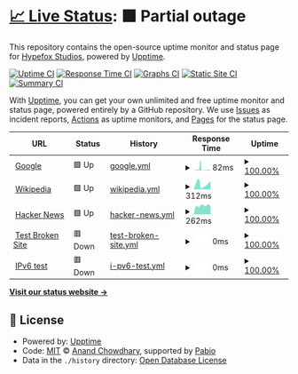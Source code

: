 # [📈 Live Status](https://status.velrix.net): <!--live status--> **🟧 Partial outage**

This repository contains the open-source uptime monitor and status page for [Hypefox Studios](https://hypefox.net), powered by [Upptime](https://github.com/upptime/upptime).

[![Uptime CI](https://github.com/officialhypefox/velrix-status/workflows/Uptime%20CI/badge.svg)](https://github.com/officialhypefox/velrix-status/actions?query=workflow%3A%22Uptime+CI%22)
[![Response Time CI](https://github.com/officialhypefox/velrix-status/workflows/Response%20Time%20CI/badge.svg)](https://github.com/officialhypefox/velrix-status/actions?query=workflow%3A%22Response+Time+CI%22)
[![Graphs CI](https://github.com/officialhypefox/velrix-status/workflows/Graphs%20CI/badge.svg)](https://github.com/officialhypefox/velrix-status/actions?query=workflow%3A%22Graphs+CI%22)
[![Static Site CI](https://github.com/officialhypefox/velrix-status/workflows/Static%20Site%20CI/badge.svg)](https://github.com/officialhypefox/velrix-status/actions?query=workflow%3A%22Static+Site+CI%22)
[![Summary CI](https://github.com/officialhypefox/velrix-status/workflows/Summary%20CI/badge.svg)](https://github.com/officialhypefox/velrix-status/actions?query=workflow%3A%22Summary+CI%22)

With [Upptime](https://upptime.js.org), you can get your own unlimited and free uptime monitor and status page, powered entirely by a GitHub repository. We use [Issues](https://github.com/officialhypefox/velrix-status/issues) as incident reports, [Actions](https://github.com/officialhypefox/velrix-status/actions) as uptime monitors, and [Pages](https://status.velrix.net) for the status page.

<!--start: status pages-->
<!-- This summary is generated by Upptime (https://github.com/upptime/upptime) -->
<!-- Do not edit this manually, your changes will be overwritten -->
<!-- prettier-ignore -->
| URL | Status | History | Response Time | Uptime |
| --- | ------ | ------- | ------------- | ------ |
| <img alt="" src="https://icons.duckduckgo.com/ip3/www.google.com.ico" height="13"> [Google](https://www.google.com) | 🟩 Up | [google.yml](https://github.com/officialhypefox/velrix-status/commits/HEAD/history/google.yml) | <details><summary><img alt="Response time graph" src="./graphs/google/response-time-week.png" height="20"> 82ms</summary><br><a href="https://status.velrix.net/history/google"><img alt="Response time 82" src="https://img.shields.io/endpoint?url=https%3A%2F%2Fraw.githubusercontent.com%2Fofficialhypefox%2Fvelrix-status%2FHEAD%2Fapi%2Fgoogle%2Fresponse-time.json"></a><br><a href="https://status.velrix.net/history/google"><img alt="24-hour response time 82" src="https://img.shields.io/endpoint?url=https%3A%2F%2Fraw.githubusercontent.com%2Fofficialhypefox%2Fvelrix-status%2FHEAD%2Fapi%2Fgoogle%2Fresponse-time-day.json"></a><br><a href="https://status.velrix.net/history/google"><img alt="7-day response time 82" src="https://img.shields.io/endpoint?url=https%3A%2F%2Fraw.githubusercontent.com%2Fofficialhypefox%2Fvelrix-status%2FHEAD%2Fapi%2Fgoogle%2Fresponse-time-week.json"></a><br><a href="https://status.velrix.net/history/google"><img alt="30-day response time 82" src="https://img.shields.io/endpoint?url=https%3A%2F%2Fraw.githubusercontent.com%2Fofficialhypefox%2Fvelrix-status%2FHEAD%2Fapi%2Fgoogle%2Fresponse-time-month.json"></a><br><a href="https://status.velrix.net/history/google"><img alt="1-year response time 82" src="https://img.shields.io/endpoint?url=https%3A%2F%2Fraw.githubusercontent.com%2Fofficialhypefox%2Fvelrix-status%2FHEAD%2Fapi%2Fgoogle%2Fresponse-time-year.json"></a></details> | <details><summary><a href="https://status.velrix.net/history/google">100.00%</a></summary><a href="https://status.velrix.net/history/google"><img alt="All-time uptime 100.00%" src="https://img.shields.io/endpoint?url=https%3A%2F%2Fraw.githubusercontent.com%2Fofficialhypefox%2Fvelrix-status%2FHEAD%2Fapi%2Fgoogle%2Fuptime.json"></a><br><a href="https://status.velrix.net/history/google"><img alt="24-hour uptime 100.00%" src="https://img.shields.io/endpoint?url=https%3A%2F%2Fraw.githubusercontent.com%2Fofficialhypefox%2Fvelrix-status%2FHEAD%2Fapi%2Fgoogle%2Fuptime-day.json"></a><br><a href="https://status.velrix.net/history/google"><img alt="7-day uptime 100.00%" src="https://img.shields.io/endpoint?url=https%3A%2F%2Fraw.githubusercontent.com%2Fofficialhypefox%2Fvelrix-status%2FHEAD%2Fapi%2Fgoogle%2Fuptime-week.json"></a><br><a href="https://status.velrix.net/history/google"><img alt="30-day uptime 100.00%" src="https://img.shields.io/endpoint?url=https%3A%2F%2Fraw.githubusercontent.com%2Fofficialhypefox%2Fvelrix-status%2FHEAD%2Fapi%2Fgoogle%2Fuptime-month.json"></a><br><a href="https://status.velrix.net/history/google"><img alt="1-year uptime 100.00%" src="https://img.shields.io/endpoint?url=https%3A%2F%2Fraw.githubusercontent.com%2Fofficialhypefox%2Fvelrix-status%2FHEAD%2Fapi%2Fgoogle%2Fuptime-year.json"></a></details>
| <img alt="" src="https://icons.duckduckgo.com/ip3/en.wikipedia.org.ico" height="13"> [Wikipedia](https://en.wikipedia.org) | 🟩 Up | [wikipedia.yml](https://github.com/officialhypefox/velrix-status/commits/HEAD/history/wikipedia.yml) | <details><summary><img alt="Response time graph" src="./graphs/wikipedia/response-time-week.png" height="20"> 312ms</summary><br><a href="https://status.velrix.net/history/wikipedia"><img alt="Response time 312" src="https://img.shields.io/endpoint?url=https%3A%2F%2Fraw.githubusercontent.com%2Fofficialhypefox%2Fvelrix-status%2FHEAD%2Fapi%2Fwikipedia%2Fresponse-time.json"></a><br><a href="https://status.velrix.net/history/wikipedia"><img alt="24-hour response time 312" src="https://img.shields.io/endpoint?url=https%3A%2F%2Fraw.githubusercontent.com%2Fofficialhypefox%2Fvelrix-status%2FHEAD%2Fapi%2Fwikipedia%2Fresponse-time-day.json"></a><br><a href="https://status.velrix.net/history/wikipedia"><img alt="7-day response time 312" src="https://img.shields.io/endpoint?url=https%3A%2F%2Fraw.githubusercontent.com%2Fofficialhypefox%2Fvelrix-status%2FHEAD%2Fapi%2Fwikipedia%2Fresponse-time-week.json"></a><br><a href="https://status.velrix.net/history/wikipedia"><img alt="30-day response time 312" src="https://img.shields.io/endpoint?url=https%3A%2F%2Fraw.githubusercontent.com%2Fofficialhypefox%2Fvelrix-status%2FHEAD%2Fapi%2Fwikipedia%2Fresponse-time-month.json"></a><br><a href="https://status.velrix.net/history/wikipedia"><img alt="1-year response time 312" src="https://img.shields.io/endpoint?url=https%3A%2F%2Fraw.githubusercontent.com%2Fofficialhypefox%2Fvelrix-status%2FHEAD%2Fapi%2Fwikipedia%2Fresponse-time-year.json"></a></details> | <details><summary><a href="https://status.velrix.net/history/wikipedia">100.00%</a></summary><a href="https://status.velrix.net/history/wikipedia"><img alt="All-time uptime 100.00%" src="https://img.shields.io/endpoint?url=https%3A%2F%2Fraw.githubusercontent.com%2Fofficialhypefox%2Fvelrix-status%2FHEAD%2Fapi%2Fwikipedia%2Fuptime.json"></a><br><a href="https://status.velrix.net/history/wikipedia"><img alt="24-hour uptime 100.00%" src="https://img.shields.io/endpoint?url=https%3A%2F%2Fraw.githubusercontent.com%2Fofficialhypefox%2Fvelrix-status%2FHEAD%2Fapi%2Fwikipedia%2Fuptime-day.json"></a><br><a href="https://status.velrix.net/history/wikipedia"><img alt="7-day uptime 100.00%" src="https://img.shields.io/endpoint?url=https%3A%2F%2Fraw.githubusercontent.com%2Fofficialhypefox%2Fvelrix-status%2FHEAD%2Fapi%2Fwikipedia%2Fuptime-week.json"></a><br><a href="https://status.velrix.net/history/wikipedia"><img alt="30-day uptime 100.00%" src="https://img.shields.io/endpoint?url=https%3A%2F%2Fraw.githubusercontent.com%2Fofficialhypefox%2Fvelrix-status%2FHEAD%2Fapi%2Fwikipedia%2Fuptime-month.json"></a><br><a href="https://status.velrix.net/history/wikipedia"><img alt="1-year uptime 100.00%" src="https://img.shields.io/endpoint?url=https%3A%2F%2Fraw.githubusercontent.com%2Fofficialhypefox%2Fvelrix-status%2FHEAD%2Fapi%2Fwikipedia%2Fuptime-year.json"></a></details>
| <img alt="" src="https://icons.duckduckgo.com/ip3/news.ycombinator.com.ico" height="13"> [Hacker News](https://news.ycombinator.com) | 🟩 Up | [hacker-news.yml](https://github.com/officialhypefox/velrix-status/commits/HEAD/history/hacker-news.yml) | <details><summary><img alt="Response time graph" src="./graphs/hacker-news/response-time-week.png" height="20"> 262ms</summary><br><a href="https://status.velrix.net/history/hacker-news"><img alt="Response time 262" src="https://img.shields.io/endpoint?url=https%3A%2F%2Fraw.githubusercontent.com%2Fofficialhypefox%2Fvelrix-status%2FHEAD%2Fapi%2Fhacker-news%2Fresponse-time.json"></a><br><a href="https://status.velrix.net/history/hacker-news"><img alt="24-hour response time 262" src="https://img.shields.io/endpoint?url=https%3A%2F%2Fraw.githubusercontent.com%2Fofficialhypefox%2Fvelrix-status%2FHEAD%2Fapi%2Fhacker-news%2Fresponse-time-day.json"></a><br><a href="https://status.velrix.net/history/hacker-news"><img alt="7-day response time 262" src="https://img.shields.io/endpoint?url=https%3A%2F%2Fraw.githubusercontent.com%2Fofficialhypefox%2Fvelrix-status%2FHEAD%2Fapi%2Fhacker-news%2Fresponse-time-week.json"></a><br><a href="https://status.velrix.net/history/hacker-news"><img alt="30-day response time 262" src="https://img.shields.io/endpoint?url=https%3A%2F%2Fraw.githubusercontent.com%2Fofficialhypefox%2Fvelrix-status%2FHEAD%2Fapi%2Fhacker-news%2Fresponse-time-month.json"></a><br><a href="https://status.velrix.net/history/hacker-news"><img alt="1-year response time 262" src="https://img.shields.io/endpoint?url=https%3A%2F%2Fraw.githubusercontent.com%2Fofficialhypefox%2Fvelrix-status%2FHEAD%2Fapi%2Fhacker-news%2Fresponse-time-year.json"></a></details> | <details><summary><a href="https://status.velrix.net/history/hacker-news">100.00%</a></summary><a href="https://status.velrix.net/history/hacker-news"><img alt="All-time uptime 100.00%" src="https://img.shields.io/endpoint?url=https%3A%2F%2Fraw.githubusercontent.com%2Fofficialhypefox%2Fvelrix-status%2FHEAD%2Fapi%2Fhacker-news%2Fuptime.json"></a><br><a href="https://status.velrix.net/history/hacker-news"><img alt="24-hour uptime 100.00%" src="https://img.shields.io/endpoint?url=https%3A%2F%2Fraw.githubusercontent.com%2Fofficialhypefox%2Fvelrix-status%2FHEAD%2Fapi%2Fhacker-news%2Fuptime-day.json"></a><br><a href="https://status.velrix.net/history/hacker-news"><img alt="7-day uptime 100.00%" src="https://img.shields.io/endpoint?url=https%3A%2F%2Fraw.githubusercontent.com%2Fofficialhypefox%2Fvelrix-status%2FHEAD%2Fapi%2Fhacker-news%2Fuptime-week.json"></a><br><a href="https://status.velrix.net/history/hacker-news"><img alt="30-day uptime 100.00%" src="https://img.shields.io/endpoint?url=https%3A%2F%2Fraw.githubusercontent.com%2Fofficialhypefox%2Fvelrix-status%2FHEAD%2Fapi%2Fhacker-news%2Fuptime-month.json"></a><br><a href="https://status.velrix.net/history/hacker-news"><img alt="1-year uptime 100.00%" src="https://img.shields.io/endpoint?url=https%3A%2F%2Fraw.githubusercontent.com%2Fofficialhypefox%2Fvelrix-status%2FHEAD%2Fapi%2Fhacker-news%2Fuptime-year.json"></a></details>
| <img alt="" src="https://icons.duckduckgo.com/ip3/thissitedoesnotexist.koj.co.ico" height="13"> [Test Broken Site](https://thissitedoesnotexist.koj.co) | 🟥 Down | [test-broken-site.yml](https://github.com/officialhypefox/velrix-status/commits/HEAD/history/test-broken-site.yml) | <details><summary><img alt="Response time graph" src="./graphs/test-broken-site/response-time-week.png" height="20"> 0ms</summary><br><a href="https://status.velrix.net/history/test-broken-site"><img alt="Response time 0" src="https://img.shields.io/endpoint?url=https%3A%2F%2Fraw.githubusercontent.com%2Fofficialhypefox%2Fvelrix-status%2FHEAD%2Fapi%2Ftest-broken-site%2Fresponse-time.json"></a><br><a href="https://status.velrix.net/history/test-broken-site"><img alt="24-hour response time 0" src="https://img.shields.io/endpoint?url=https%3A%2F%2Fraw.githubusercontent.com%2Fofficialhypefox%2Fvelrix-status%2FHEAD%2Fapi%2Ftest-broken-site%2Fresponse-time-day.json"></a><br><a href="https://status.velrix.net/history/test-broken-site"><img alt="7-day response time 0" src="https://img.shields.io/endpoint?url=https%3A%2F%2Fraw.githubusercontent.com%2Fofficialhypefox%2Fvelrix-status%2FHEAD%2Fapi%2Ftest-broken-site%2Fresponse-time-week.json"></a><br><a href="https://status.velrix.net/history/test-broken-site"><img alt="30-day response time 0" src="https://img.shields.io/endpoint?url=https%3A%2F%2Fraw.githubusercontent.com%2Fofficialhypefox%2Fvelrix-status%2FHEAD%2Fapi%2Ftest-broken-site%2Fresponse-time-month.json"></a><br><a href="https://status.velrix.net/history/test-broken-site"><img alt="1-year response time 0" src="https://img.shields.io/endpoint?url=https%3A%2F%2Fraw.githubusercontent.com%2Fofficialhypefox%2Fvelrix-status%2FHEAD%2Fapi%2Ftest-broken-site%2Fresponse-time-year.json"></a></details> | <details><summary><a href="https://status.velrix.net/history/test-broken-site">100.00%</a></summary><a href="https://status.velrix.net/history/test-broken-site"><img alt="All-time uptime 100.00%" src="https://img.shields.io/endpoint?url=https%3A%2F%2Fraw.githubusercontent.com%2Fofficialhypefox%2Fvelrix-status%2FHEAD%2Fapi%2Ftest-broken-site%2Fuptime.json"></a><br><a href="https://status.velrix.net/history/test-broken-site"><img alt="24-hour uptime 100.00%" src="https://img.shields.io/endpoint?url=https%3A%2F%2Fraw.githubusercontent.com%2Fofficialhypefox%2Fvelrix-status%2FHEAD%2Fapi%2Ftest-broken-site%2Fuptime-day.json"></a><br><a href="https://status.velrix.net/history/test-broken-site"><img alt="7-day uptime 100.00%" src="https://img.shields.io/endpoint?url=https%3A%2F%2Fraw.githubusercontent.com%2Fofficialhypefox%2Fvelrix-status%2FHEAD%2Fapi%2Ftest-broken-site%2Fuptime-week.json"></a><br><a href="https://status.velrix.net/history/test-broken-site"><img alt="30-day uptime 100.00%" src="https://img.shields.io/endpoint?url=https%3A%2F%2Fraw.githubusercontent.com%2Fofficialhypefox%2Fvelrix-status%2FHEAD%2Fapi%2Ftest-broken-site%2Fuptime-month.json"></a><br><a href="https://status.velrix.net/history/test-broken-site"><img alt="1-year uptime 100.00%" src="https://img.shields.io/endpoint?url=https%3A%2F%2Fraw.githubusercontent.com%2Fofficialhypefox%2Fvelrix-status%2FHEAD%2Fapi%2Ftest-broken-site%2Fuptime-year.json"></a></details>
| <img alt="" src="https://icons.duckduckgo.com/ip3/null.ico" height="13"> [IPv6 test](forwardemail.net) | 🟥 Down | [i-pv6-test.yml](https://github.com/officialhypefox/velrix-status/commits/HEAD/history/i-pv6-test.yml) | <details><summary><img alt="Response time graph" src="./graphs/i-pv6-test/response-time-week.png" height="20"> 0ms</summary><br><a href="https://status.velrix.net/history/i-pv6-test"><img alt="Response time 0" src="https://img.shields.io/endpoint?url=https%3A%2F%2Fraw.githubusercontent.com%2Fofficialhypefox%2Fvelrix-status%2FHEAD%2Fapi%2Fi-pv6-test%2Fresponse-time.json"></a><br><a href="https://status.velrix.net/history/i-pv6-test"><img alt="24-hour response time 0" src="https://img.shields.io/endpoint?url=https%3A%2F%2Fraw.githubusercontent.com%2Fofficialhypefox%2Fvelrix-status%2FHEAD%2Fapi%2Fi-pv6-test%2Fresponse-time-day.json"></a><br><a href="https://status.velrix.net/history/i-pv6-test"><img alt="7-day response time 0" src="https://img.shields.io/endpoint?url=https%3A%2F%2Fraw.githubusercontent.com%2Fofficialhypefox%2Fvelrix-status%2FHEAD%2Fapi%2Fi-pv6-test%2Fresponse-time-week.json"></a><br><a href="https://status.velrix.net/history/i-pv6-test"><img alt="30-day response time 0" src="https://img.shields.io/endpoint?url=https%3A%2F%2Fraw.githubusercontent.com%2Fofficialhypefox%2Fvelrix-status%2FHEAD%2Fapi%2Fi-pv6-test%2Fresponse-time-month.json"></a><br><a href="https://status.velrix.net/history/i-pv6-test"><img alt="1-year response time 0" src="https://img.shields.io/endpoint?url=https%3A%2F%2Fraw.githubusercontent.com%2Fofficialhypefox%2Fvelrix-status%2FHEAD%2Fapi%2Fi-pv6-test%2Fresponse-time-year.json"></a></details> | <details><summary><a href="https://status.velrix.net/history/i-pv6-test">100.00%</a></summary><a href="https://status.velrix.net/history/i-pv6-test"><img alt="All-time uptime 100.00%" src="https://img.shields.io/endpoint?url=https%3A%2F%2Fraw.githubusercontent.com%2Fofficialhypefox%2Fvelrix-status%2FHEAD%2Fapi%2Fi-pv6-test%2Fuptime.json"></a><br><a href="https://status.velrix.net/history/i-pv6-test"><img alt="24-hour uptime 100.00%" src="https://img.shields.io/endpoint?url=https%3A%2F%2Fraw.githubusercontent.com%2Fofficialhypefox%2Fvelrix-status%2FHEAD%2Fapi%2Fi-pv6-test%2Fuptime-day.json"></a><br><a href="https://status.velrix.net/history/i-pv6-test"><img alt="7-day uptime 100.00%" src="https://img.shields.io/endpoint?url=https%3A%2F%2Fraw.githubusercontent.com%2Fofficialhypefox%2Fvelrix-status%2FHEAD%2Fapi%2Fi-pv6-test%2Fuptime-week.json"></a><br><a href="https://status.velrix.net/history/i-pv6-test"><img alt="30-day uptime 100.00%" src="https://img.shields.io/endpoint?url=https%3A%2F%2Fraw.githubusercontent.com%2Fofficialhypefox%2Fvelrix-status%2FHEAD%2Fapi%2Fi-pv6-test%2Fuptime-month.json"></a><br><a href="https://status.velrix.net/history/i-pv6-test"><img alt="1-year uptime 100.00%" src="https://img.shields.io/endpoint?url=https%3A%2F%2Fraw.githubusercontent.com%2Fofficialhypefox%2Fvelrix-status%2FHEAD%2Fapi%2Fi-pv6-test%2Fuptime-year.json"></a></details>

<!--end: status pages-->

[**Visit our status website →**](https://status.velrix.net)

## 📄 License

- Powered by: [Upptime](https://github.com/upptime/upptime)
- Code: [MIT](./LICENSE) © [Anand Chowdhary](https://anandchowdhary.com), supported by [Pabio](https://pabio.com)
- Data in the `./history` directory: [Open Database License](https://opendatacommons.org/licenses/odbl/1-0/)
